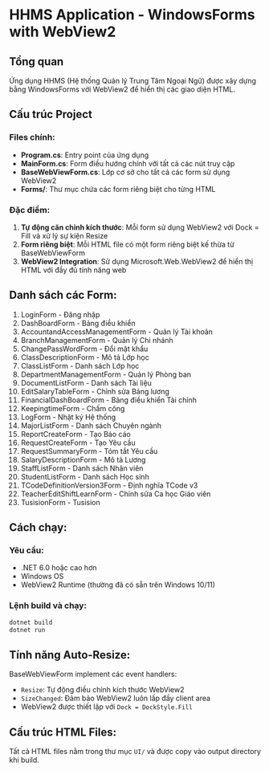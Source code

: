 # HHMS Application - WindowsForms with WebView2

## Tổng quan
Ứng dụng HHMS (Hệ thống Quản lý Trung Tâm Ngoại Ngữ) được xây dựng bằng WindowsForms với WebView2 để hiển thị các giao diện HTML.

## Cấu trúc Project

### Files chính:
- **Program.cs**: Entry point của ứng dụng
- **MainForm.cs**: Form điều hướng chính với tất cả các nút truy cập
- **BaseWebViewForm.cs**: Lớp cơ sở cho tất cả các form sử dụng WebView2
- **Forms/**: Thư mục chứa các form riêng biệt cho từng HTML

### Đặc điểm:
1. **Tự động căn chỉnh kích thước**: Mỗi form sử dụng WebView2 với Dock = Fill và xử lý sự kiện Resize
2. **Form riêng biệt**: Mỗi HTML file có một form riêng biệt kế thừa từ BaseWebViewForm
3. **WebView2 Integration**: Sử dụng Microsoft.Web.WebView2 để hiển thị HTML với đầy đủ tính năng web

## Danh sách các Form:

1. LoginForm - Đăng nhập
2. DashBoardForm - Bảng điều khiển
3. AccountandAccessManagementForm - Quản lý Tài khoản
4. BranchManagementForm - Quản lý Chi nhánh
5. ChangePassWordForm - Đổi mật khẩu
6. ClassDescriptionForm - Mô tả Lớp học
7. ClassListForm - Danh sách Lớp học
8. DepartmentManagementForm - Quản lý Phòng ban
9. DocumentListForm - Danh sách Tài liệu
10. EditSalaryTableForm - Chỉnh sửa Bảng lương
11. FinancialDashBoardForm - Bảng điều khiển Tài chính
12. KeepingtimeForm - Chấm công
13. LogForm - Nhật ký Hệ thống
14. MajorListForm - Danh sách Chuyên ngành
15. ReportCreateForm - Tạo Báo cáo
16. RequestCreateForm - Tạo Yêu cầu
17. RequestSummaryForm - Tóm tắt Yêu cầu
18. SalaryDescriptionForm - Mô tả Lương
19. StaffListForm - Danh sách Nhân viên
20. StudentListForm - Danh sách Học sinh
21. TCodeDefinitionVersion3Form - Định nghĩa TCode v3
22. TeacherEditShiftLearnForm - Chỉnh sửa Ca học Giáo viên
23. TusisionForm - Tusision

## Cách chạy:

### Yêu cầu:
- .NET 6.0 hoặc cao hơn
- Windows OS
- WebView2 Runtime (thường đã có sẵn trên Windows 10/11)

### Lệnh build và chạy:
```bash
dotnet build
dotnet run
```

## Tính năng Auto-Resize:

BaseWebViewForm implement các event handlers:
- `Resize`: Tự động điều chỉnh kích thước WebView2
- `SizeChanged`: Đảm bảo WebView2 luôn lấp đầy client area
- WebView2 được thiết lập với `Dock = DockStyle.Fill`

## Cấu trúc HTML Files:
Tất cả HTML files nằm trong thư mục `UI/` và được copy vào output directory khi build.